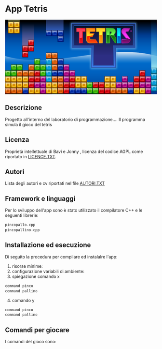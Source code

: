# App Tetris
![Gioco del testris sviluppato in C++](./docs/media/top-banner.png)

## Descrizione
Progetto all'interno del laboratorio di programmazione.... Il programma simula il gioco del tetris 

## Licenza
Proprietà intellettuale di Bavi e Jonny , licenza del codice AGPL come riportato in [LICENCE.TXT](LICENCE).

## Autori
Lista degli autori e cv riportati nel file [AUTORI.TXT](AUTORI)

## Framework e linguaggi
Per lo sviluppo dell'app sono è stato utilizzato il compilatore C++ e le seguenti librerie:

```c++
pincopallo.cpp
pincopallino.cpp
```
## Installazione ed esecuzione
Di seguito la procedura per compilare ed instalalre l'app:

1. risorse minime:
2. configurazione variabili di ambiente:
3. spiegazione comando x 
```c++
command pinco
command pallino
``` 

4. comando y
```c++
command pinco
command pallino
``` 

## Comandi per giocare

I comandi del gioco sono: